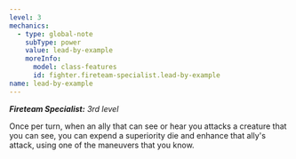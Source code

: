```yaml
---
level: 3
mechanics:
  - type: global-note
    subType: power
    value: lead-by-example
    moreInfo:
      model: class-features
      id: fighter.fireteam-specialist.lead-by-example
name: lead-by-example
---
```

_**Fireteam Specialist:** 3rd level_
Once per turn, when an ally that can see or hear you attacks a creature that you can see, you can expend a superiority die and enhance that ally's attack, using one of the maneuvers that you know.